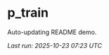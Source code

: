 # p_train

Auto-updating README demo.

<!--START_SECTION:status-->
_Last run: 2025-10-23 07:23 UTC_
<!--END_SECTION:status-->



















































































































































































































































































































































































































































































































































































































































































































































































































































































































































































































































































































































































































































































































































































































